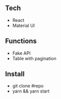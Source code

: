 ## Tech

- React
- Material UI

## Functions

- Fake API
- Table with pagination

## Install

- git clone #repo
- yarn && yarn start
